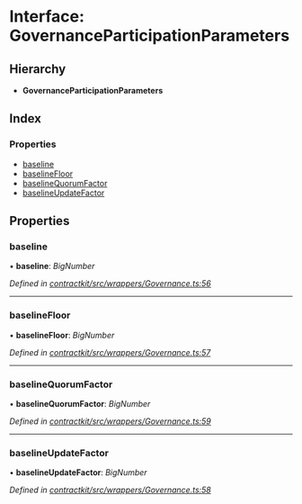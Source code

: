 # Interface: GovernanceParticipationParameters

## Hierarchy

* **GovernanceParticipationParameters**

## Index

### Properties

* [baseline](_wrappers_governance_.governanceparticipationparameters.md#baseline)
* [baselineFloor](_wrappers_governance_.governanceparticipationparameters.md#baselinefloor)
* [baselineQuorumFactor](_wrappers_governance_.governanceparticipationparameters.md#baselinequorumfactor)
* [baselineUpdateFactor](_wrappers_governance_.governanceparticipationparameters.md#baselineupdatefactor)

## Properties

###  baseline

• **baseline**: *BigNumber*

*Defined in [contractkit/src/wrappers/Governance.ts:56](https://github.com/celo-org/celo-monorepo/blob/master/packages/contractkit/src/wrappers/Governance.ts#L56)*

___

###  baselineFloor

• **baselineFloor**: *BigNumber*

*Defined in [contractkit/src/wrappers/Governance.ts:57](https://github.com/celo-org/celo-monorepo/blob/master/packages/contractkit/src/wrappers/Governance.ts#L57)*

___

###  baselineQuorumFactor

• **baselineQuorumFactor**: *BigNumber*

*Defined in [contractkit/src/wrappers/Governance.ts:59](https://github.com/celo-org/celo-monorepo/blob/master/packages/contractkit/src/wrappers/Governance.ts#L59)*

___

###  baselineUpdateFactor

• **baselineUpdateFactor**: *BigNumber*

*Defined in [contractkit/src/wrappers/Governance.ts:58](https://github.com/celo-org/celo-monorepo/blob/master/packages/contractkit/src/wrappers/Governance.ts#L58)*
